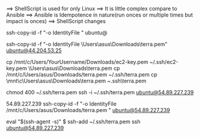 
==> ShellScript is used for only Linux
==> It is little complex compare to Ansible
==> Ansible is Idempotence in nature(run onces or multiple times but impact is onces) 
==> ShellScript changes

ssh-copy-id -f "-o IdentityFile <PATH TO PEM FILE>" ubuntu@<INSTANCE-PUBLIC-IP>

ssh-copy-id -f "-o IdentityFile \Users\asus\Downloads\terra.pem" ubuntu@44.204.53.25


cp /mnt/c/Users/YourUsername/Downloads/ec2-key.pem ~/.ssh/ec2-key.pem
\Users\asus\Downloads\terra.pem
cp /mnt/c/Users/asus/Downloads/terra.pem ~/.ssh/terra.pem
cp \mnt\c\Users\asus\Downloads\terra.pem ~\.ssh\terra.pem

chmod 400 ~/.ssh/terra.pem
ssh -i ~/.ssh/terra.pem ubuntu@54.89.227.239

54.89.227.239
ssh-copy-id -f "-o IdentityFile /mnt/c/Users/asus/Downloads/terra.pem " ubuntu@54.89.227.239

 eval "$(ssh-agent -s)"
 $ ssh-add ~/.ssh/terra.pem
  ssh ubuntu@54.89.227.239